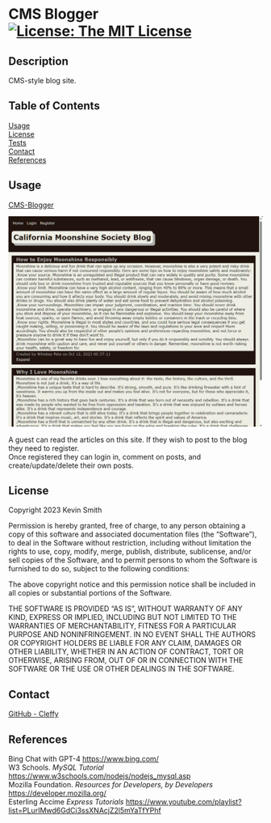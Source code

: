 # CMS Blogger [![License: The MIT License](https://img.shields.io/badge/License-MIT-yellow.svg)](https://opensource.org/licenses/MIT)
  ## Description
  CMS-style blog site.  
  ## Table of Contents
  [Usage](#Usage)  
  [License](#License)  
  [Tests](#Tests)  
  [Contact](#Contact)  
  [References](#References)  
  ## <div id="Usage">Usage</div>
  
  [CMS-Blogger](https://cms-blogger-f13b954b6188.herokuapp.com/)  

  ![Demo screen](./assets/DemoScreen.png)  
  
  A guest can read the articles on this site. If they wish to post to the blog they need to register.  
  Once registered they can login in, comment on posts, and create/update/delete their own posts.
  
  ## <div id="License">License</div>
  
Copyright 2023 Kevin Smith

Permission is hereby granted, free of charge, to any person obtaining a copy of this software and associated documentation files (the “Software”), to deal in the Software without restriction, including without limitation the rights to use, copy, modify, merge, publish, distribute, sublicense, and/or sell copies of the Software, and to permit persons to whom the Software is furnished to do so, subject to the following conditions:

The above copyright notice and this permission notice shall be included in all copies or substantial portions of the Software.

THE SOFTWARE IS PROVIDED “AS IS”, WITHOUT WARRANTY OF ANY KIND, EXPRESS OR IMPLIED, INCLUDING BUT NOT LIMITED TO THE WARRANTIES OF MERCHANTABILITY, FITNESS FOR A PARTICULAR PURPOSE AND NONINFRINGEMENT. IN NO EVENT SHALL THE AUTHORS OR COPYRIGHT HOLDERS BE LIABLE FOR ANY CLAIM, DAMAGES OR OTHER LIABILITY, WHETHER IN AN ACTION OF CONTRACT, TORT OR OTHERWISE, ARISING FROM, OUT OF OR IN CONNECTION WITH THE SOFTWARE OR THE USE OR OTHER DEALINGS IN THE SOFTWARE.  

  ## <div id="Contact">Contact</div>
  [GitHub - Cleffy](https://github.com/Cleffy/)  

  ## <div id="References">References</div>
  Bing Chat with GPT-4 <https://www.bing.com/><br>
  W3 Schools. *MySQL Tutorial* <https://www.w3schools.com/nodejs/nodejs_mysql.asp><br>
  Mozilla Foundation. *Resources for Developers, by Developers* <https://developer.mozilla.org/><br>
  Esterling Accime *Express Tutorials* <https://www.youtube.com/playlist?list=PLurIMwd6GdCi3ssXNAcjZ2l5mYaTfYPhf><br>

  